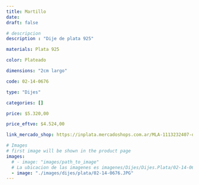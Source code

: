 ```yaml
---
title: Martillo
date: 
draft: false

# descripcion
description : "Dije de plata 925"

materials: Plata 925

color: Plateado

dimensions: "2cm largo"

code: 02-14-0676

type: "Dijes"

categories: []

price: $5.320,00

price_eftvo: $4.524,00

link_mercado_shop: https://inplata.mercadoshops.com.ar/MLA-1113232407-dije-martillo-carpintero-mecánico-plata-925-_JM

# Images
# first image will be shown in the product page
images:
  # - image: "images/path_to_image"
  # La ubicacion de las imagenes es imagenes/Dijes/Dijes.Plata/02-14-0676-martillo
  - image: "./images/dijes/plata/02-14-0676.JPG"
---
```

